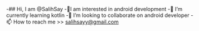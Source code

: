 -## Hi, I am @SalihSay
-👀I am interested in android development
-🌱 I’m currently learning kotlin
-👯 I’m looking to collaborate on android developer
-📫 How to reach me >> salihsayy@gmail.com

<!--
**SalihSay/SalihSay** is a ✨ _special_ ✨ repository because its `README.md` (this file) appears on your GitHub profile.

Here are some ideas to get you started:

- 🔭 I’m currently working on ...
- 🌱 I’m currently learning ...
- 👯 I’m looking to collaborate on ...
- 🤔 I’m looking for help with ...
- 💬 Ask me about ...
- 📫 How to reach me: ...
- 😄 Pronouns: ...
- ⚡ Fun fact: ...
-->
